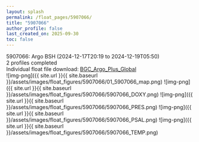 ```yaml
---
layout: splash
permalink: /float_pages/5907066/
title: "5907066"
author_profile: false
last_created_on: 2025-09-30
toc: false
---
```

 
5907066: Argo BSH (2024-12-17T20:19 to 2024-12-19T05:50)\
2 profiles completed\
Individual float file download: [BGC_Argo_Plus_Global](https://ftp.soest.hawaii.edu/bgc_argo_plus/Individual_Floats/outliers_removed/5907066_Sprof_processed.nc)\
![img-png]({{ site.url }}{{ site.baseurl }}/assets/images/float_figures/5907066/01_5907066_map.png)
![img-png]({{ site.url }}{{ site.baseurl }}/assets/images/float_figures/5907066/5907066_DOXY.png)
![img-png]({{ site.url }}{{ site.baseurl }}/assets/images/float_figures/5907066/5907066_PRES.png)
![img-png]({{ site.url }}{{ site.baseurl }}/assets/images/float_figures/5907066/5907066_PSAL.png)
![img-png]({{ site.url }}{{ site.baseurl }}/assets/images/float_figures/5907066/5907066_TEMP.png)
